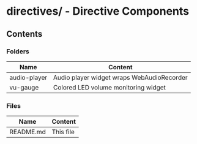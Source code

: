 # directives/ - Directive Components

## Contents

### Folders

| Name         | Content                                    |
|--------------|--------------------------------------------|
| audio-player | Audio player widget wraps WebAudioRecorder |
| vu-gauge     | Colored LED volume monitoring widget       |

### Files

| Name               | Content                                   |
|--------------------|-------------------------------------------|
| README.md          | This file                                 |
